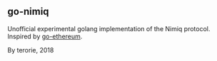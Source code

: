 ## go-nimiq

Unofficial experimental golang implementation of the Nimiq protocol.
Inspired by [go-ethereum](https://github.com/ethereum/go-ethereum).

By terorie, 2018
